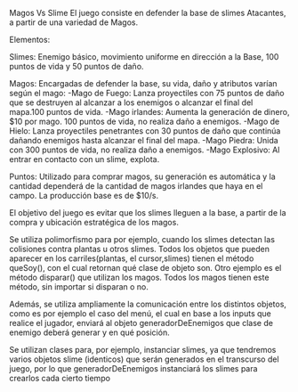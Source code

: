 Magos Vs Slime
    El juego consiste en defender la base de slimes Atacantes, a partir de una variedad de Magos. 

Elementos:

Slimes: Enemigo básico, movimiento uniforme en dirección a la Base, 100 puntos de vida y 50 puntos de daño.

Magos: Encargadas de defender la base, su vida, daño y atributos varían según el mago:
    -Mago de Fuego: Lanza proyectiles con 75 puntos de daño que se destruyen al alcanzar a los enemigos o alcanzar el final del mapa.100 puntos de vida.
    -Mago irlandes: Aumenta la generación de dinero, $10 por mago. 100 puntos de vida, no realiza daño a enemigos.
    -Mago de Hielo: Lanza proyectiles penetrantes con 30 puntos de daño que continúa dañando enemigos hasta alcanzar el final del mapa.
    -Mago Piedra: Unida con 300 puntos de vida, no realiza daño a enemigos.
    -Mago Explosivo: Al entrar en contacto con un slime, explota.

Puntos: Utilizado para comprar magos, su generación es automática y la cantidad dependerá de la cantidad de magos irlandes que haya en el campo. La producción base es de $10/s.

El objetivo del juego es evitar que los slimes lleguen a la base, a partir de la compra y ubicación estratégica de los magos.

Se utiliza polimorfismo para por ejemplo, cuando los slimes detectan las colisiones contra plantas u otros slimes. Todos los objetos que pueden aparecer en los carriles(plantas, el cursor,slimes) tienen el método queSoy(), con el cual retornan qué clase de objeto son.
Otro ejemplo es el método disparar() que utilizan los magos. Todos los magos tienen este método, sin importar si disparan o no.

Además, se utiliza ampliamente la comunicación entre los distintos objetos, como es por ejemplo el caso del menú, el cual en base a los inputs que realice el jugador, enviará al objeto generadorDeEnemigos que clase de enemigo deberá generar y en qué posición.

Se utilizan clases para, por ejemplo, instanciar slimes, ya que tendremos varios objetos slime (identicos) que serán generados en el transcurso del juego, por lo que generadorDeEnemigos instanciará los slimes para crearlos cada cierto tiempo
